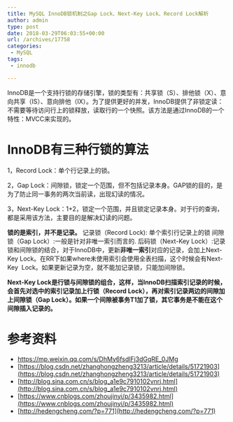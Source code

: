 ```yaml
---
title: MySQL InnoDB锁机制之Gap Lock、Next-Key Lock、Record Lock解析
author: admin
type: post
date: 2018-03-29T06:03:55+00:00
url: /archives/17758
categories:
 - MySQL
tags:
 - innodb

---
```

InnoDB是一个支持行锁的存储引擎，锁的类型有：共享锁（S）、排他锁（X）、意向共享（IS）、意向排他（IX）。为了提供更好的并发，InnoDB提供了非锁定读：不需要等待访问行上的锁释放，读取行的一个快照。该方法是通过InnoDB的一个特性：MVCC来实现的。

# **InnoDB有三种行锁的算法**

1，Record Lock：单个行记录上的锁。

2，Gap Lock：间隙锁，锁定一个范围，但不包括记录本身。GAP锁的目的，是为了防止同一事务的两次当前读，出现幻读的情况。

3，Next-Key Lock：1+2，锁定一个范围，并且锁定记录本身。对于行的查询，都是采用该方法，主要目的是解决幻读的问题。

**锁的是索引，并不是记录。**
记录锁（Record Lock): 单个索引行记录上的锁
间隙锁（Gap Lock）:一般是针对非唯一索引而言的.
后码锁（Next-Key Lock）:记录锁和间隙锁的结合，对于InnoDB中，更新**非唯一索引**对应的记录，会加上Next-Key Lock。在RR下如果where未使用索引会使用全表扫描，这个时候会有Next-Key  Lock。如果更新记录为空，就不能加记录锁，只能加间隙锁。

**Next-Key Lock是行锁与间隙锁的组合，这样，当InnoDB扫描索引记录的时候，会首先对选中的索引记录加上行锁（Record Lock），再对索引记录两边的间隙加上间隙锁（Gap Lock）。如果一个间隙被事务T1加了锁，其它事务是不能在这个间隙插入记录的。**

# **参考资料**

 * https://mp.weixin.qq.com/s/DhMy6fsdlFj3dGqRE_0JMg
 * [https://blog.csdn.net/zhanghongzheng3213/article/details/51721903](https://blog.csdn.net/zhanghongzheng3213/article/details/51721903)
 * [http://blog.sina.com.cn/s/blog_a1e9c7910102vnrj.html](http://blog.sina.com.cn/s/blog_a1e9c7910102vnrj.html)
 * [https://www.cnblogs.com/zhoujinyi/p/3435982.html](https://www.cnblogs.com/zhoujinyi/p/3435982.html)
 * [http://hedengcheng.com/?p=771](http://hedengcheng.com/?p=771)